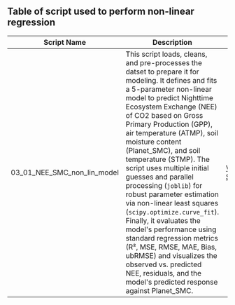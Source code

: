 ## Table of script used to perform non-linear regression  

| Script Name | Description | Link |
|------------|------------|-------------|
|  03_01_NEE_SMC_non_lin_model| This script loads, cleans, and pre-processes the datset to prepare it for modeling. It defines and fits a 5-parameter non-linear model to predict Nighttime Ecosystem Exchange (NEE) of CO2 based on Gross Primary Production (GPP), air temperature (ATMP), soil moisture content (Planet_SMC), and soil temperature (STMP). The script uses multiple initial guesses and parallel processing (`joblib`) for robust parameter estimation via non-linear least squares (`scipy.optimize.curve_fit`). Finally, it evaluates the model's performance using standard regression metrics (R², MSE, RMSE, MAE, Bias, ubRMSE) and visualizes the observed vs. predicted NEE, residuals, and the model's predicted response against Planet_SMC. | [View Script](https://github.com/robduos/Master_Thesis_RA/blob/main/03_GHG_SMC_Modelling/03_01_NEE_SMC_non_lin_model.ipynb) |


